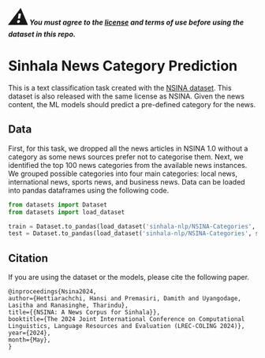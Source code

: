 ***<span style="font-size: 3em;">:warning:</span>You must agree to the [license](https://github.com/Sinhala-NLP/NSINA?tab=License-1-ov-file#readme) and terms of use before using the dataset in this repo.***

# Sinhala News Category Prediction
This is a text classification task created with the [NSINA dataset](https://github.com/Sinhala-NLP/NSINA). This dataset is also released with the same license as NSINA. Given the news content, the ML models should predict a pre-defined category for the news. 


## Data
First, for this task, we dropped all the news articles in NSINA 1.0 without a category as some news sources prefer not to categorise them. Next, we identified the top 100 news categories from the available news instances. We grouped possible categories into four main categories: local news, international news, sports news, and business news.
Data can be loaded into pandas dataframes using the following code. 

```python
from datasets import Dataset
from datasets import load_dataset

train = Dataset.to_pandas(load_dataset('sinhala-nlp/NSINA-Categories', split='train'))
test = Dataset.to_pandas(load_dataset('sinhala-nlp/NSINA-Categories', split='test'))
```

## Citation
If you are using the dataset or the models, please cite the following paper.

~~~
@inproceedings{Nsina2024,
author={Hettiarachchi, Hansi and Premasiri, Damith and Uyangodage, Lasitha and Ranasinghe, Tharindu},
title={{NSINA: A News Corpus for Sinhala}},
booktitle={The 2024 Joint International Conference on Computational Linguistics, Language Resources and Evaluation (LREC-COLING 2024)},
year={2024},
month={May},
}
~~~
